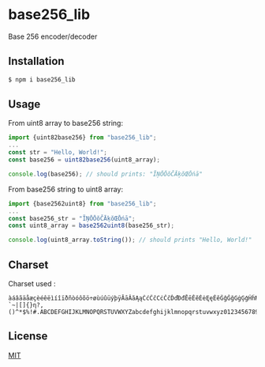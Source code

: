 # base256_lib
Base 256 encoder/decoder

## Installation

```bash
$ npm i base256_lib
```

## Usage

From uint8 array to base256 string:

```javascript
import {uint82base256} from "base256_lib";
...
const str = "Hello, World!";
const base256 = uint82base256(uint8_array);

console.log(base256); // should prints: "ĨŅŌŌŏČĀķŏŒŌńā"
```

From base256 string to uint8 array:
```javascript
import {base2562uint8} from "base256_lib";
...
const base256_str = "ĨŅŌŌŏČĀķŏŒŌńā";
const uint8_array = base2562uint8(base256_str);

console.log(uint8_array.toString()); // should prints "Hello, World!"
```

## Charset

Charset used :
```
àáâãäåæçèéêëìíîïðñòóôõö÷øùúûüýþÿĀāĂăĄąĆćĈĉĊċČčĎďĐđĒēĔĕĖėĘęĚěĜĝĞğĠġĢģĤĥĦħĨĩĪīĬĭĮįİıĲĳĴĵĶķĸĹĺĻļĽľĿŀŁłŃńŅņŇňŉŊŋŌōŎŏŐőŒœŔŕŖŗŘřŚśŜŝŞşŠšŢţŤťŦŧŨũŪūŬŭŮůŰűŲųŴŵŶŷŸŹźŻżŽžſƀƁƂƃƄƅƆƇƈƉ=_-`~|[]{}ƞ?,()^*$%!#.ABCDEFGHIJKLMNOPQRSTUVWXYZabcdefghijklmnopqrstuvwxyz0123456789+/
```

## License
[MIT](LICENSE)